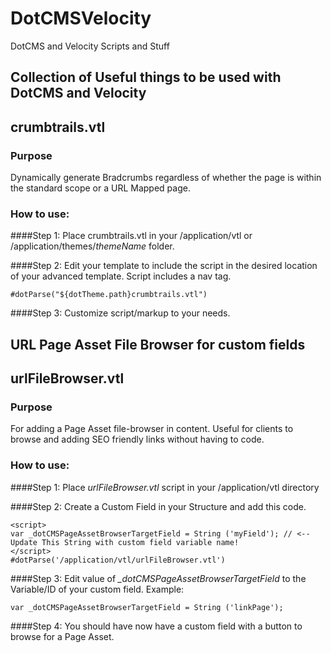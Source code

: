 # DotCMSVelocity
DotCMS and Velocity Scripts and Stuff

## Collection of Useful things to be used with DotCMS and Velocity

## crumbtrails.vtl

### Purpose
Dynamically generate Bradcrumbs regardless of whether the page is within the standard scope or a URL Mapped page.

### How to use:

####Step 1: Place crumbtrails.vtl in your /application/vtl or /application/themes/*themeName* folder.

####Step 2: Edit your template to include the script in the desired location of your advanced template. Script includes a nav tag.
```
#dotParse("${dotTheme.path}crumbtrails.vtl")
```

####Step 3: Customize script/markup to your needs.


## URL Page Asset File Browser for custom fields

## urlFileBrowser.vtl

### Purpose
For adding a Page Asset file-browser in content. Useful for clients to browse and adding SEO friendly links without having to code.

### How to use: 

####Step 1: Place *urlFileBrowser.vtl* script in your /application/vtl directory

####Step 2: Create a Custom Field in your Structure and add this code.
```
<script>
var _dotCMSPageAssetBrowserTargetField = String ('myField'); // <-- Update This String with custom field variable name!
</script>
#dotParse('/application/vtl/urlFileBrowser.vtl')
```

####Step 3: Edit value of *_dotCMSPageAssetBrowserTargetField* to the Variable/ID of your custom field.
Example:
```
var _dotCMSPageAssetBrowserTargetField = String ('linkPage');
```

####Step 4: You should have now have a custom field with a button to browse for a Page Asset.
